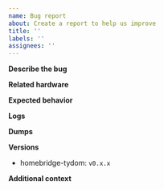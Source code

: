 ```yaml
---
name: Bug report
about: Create a report to help us improve
title: ''
labels: ''
assignees: ''
---
```


**Describe the bug**

<!-- A clear and concise description of what the bug is. -->

**Related hardware**

<!-- If applicable, indicate the device(s) official product name (eg. TYXIA 5610). -->

**Expected behavior**

<!-- A clear and concise description of what you expected to happen. -->

**Logs**

<!-- If applicable, add logs to help explain your problem.
     Make sure that you are running with debug enabled using the following env var: `DEBUG=homebridge-tydom`. -->

**Dumps**

<!--
To help speed up your issue, please provide a dump of your tydom configuration using node-tydom-client
```sh
npx tydom-client request /configs/file /devices/data /devices/meta /devices/cmeta --file tydom_output.json --username 001A25XXXXXX --password XXXXXX
```
Will create the file `tydom_output.json` to upload, you can use https://gist.github.com

An homebridge log with [debug enabled](https://github.com/mgcrea/homebridge-tydom#debug) while using the tydom official app (to trace working requests) can also help a lot.
-->

**Versions**

<!-- Please make sure you are using the latest available version published on npm. -->

- homebridge-tydom: `v0.x.x`

**Additional context**

<!-- Add any other context about the problem here. -->
